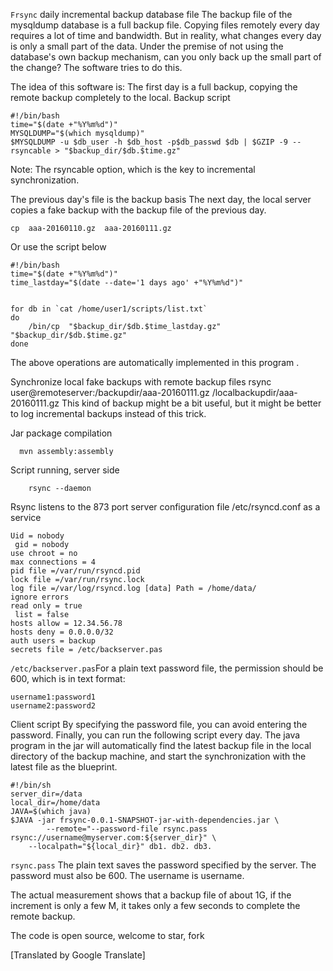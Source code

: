 `Frsync` daily incremental backup database file
The backup file of the mysqldump database is a full backup file. Copying files remotely every day requires a lot of time and bandwidth. But in reality, what changes every day is only a small part of the data. Under the premise of not using the database's own backup mechanism, can you only back up the small part of the change? The software tries to do this.

The idea of this software is: The first day is a full backup, copying the remote backup completely to the local.
Backup script
```
#!/bin/bash
time="$(date +"%Y%m%d")"
MYSQLDUMP="$(which mysqldump)"
$MYSQLDUMP -u $db_user -h $db_host -p$db_passwd $db | $GZIP -9 --rsyncable > "$backup_dir/$db.$time.gz"
```
Note: The rsyncable option, which is the key to incremental synchronization.

The previous day's file is the backup basis
The next day, the local server copies a fake backup with the backup file of the previous day.
```
cp  aaa-20160110.gz  aaa-20160111.gz
```
Or use the script below
```
#!/bin/bash
time="$(date +"%Y%m%d")"
time_lastday="$(date --date='1 days ago' +"%Y%m%d")"


for db in `cat /home/user1/scripts/list.txt`
do
    /bin/cp  "$backup_dir/$db.$time_lastday.gz"  "$backup_dir/$db.$time.gz"
done
```
The above operations are automatically implemented in this program .

Synchronize local fake backups with remote backup files
rsync  user@remoteserver:/backupdir/aaa-20160111.gz  /localbackupdir/aaa-20160111.gz
This kind of backup might be a bit useful, but it might be better to log incremental backups instead of this trick.

Jar package compilation
```
  mvn assembly:assembly
```  
Script running, server side
```
	rsync --daemon  
```  
Rsync listens to the 873 port server configuration file /etc/rsyncd.conf as a service
```
Uid = nobody
 gid = nobody 
use chroot = no 
max connections = 4 
pid file =/var/run/rsyncd.pid 
lock file =/var/run/rsync.lock 
log file =/var/log/rsyncd.log [data] Path = /home/data/ 
ignore errors 
read only = true
 list = false	 
hosts allow = 12.34.56.78 
hosts deny = 0.0.0.0/32 
auth users = backup 
secrets file = /etc/backserver.pas
```

`/etc/backserver.pas`For a plain text password file, the permission should be 600, which is in text format:
```
username1:password1
username2:password2
```
Client script
By specifying the password file, you can avoid entering the password. Finally, you can run the following script every day. The java program in the jar will automatically find the latest backup file in the local directory of the backup machine, and start the synchronization with the latest file as the blueprint.
```
#!/bin/sh
server_dir=/data
local_dir=/home/data
JAVA=$(which java)
$JAVA -jar frsync-0.0.1-SNAPSHOT-jar-with-dependencies.jar \
		--remote="--password-file rsync.pass  rsync://username@myserver.com:${server_dir}" \
	--localpath="${local_dir}" db1. db2. db3.
 ```
`rsync.pass` The plain text saves the password specified by the server. The password must also be 600. The username is username.

The actual measurement shows that a backup file of about 1G, if the increment is only a few M, it takes only a few seconds to complete the remote backup.

The code is open source, welcome to star, fork

[Translated by Google Translate]
